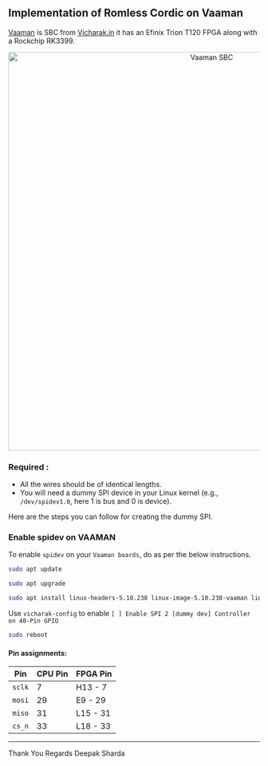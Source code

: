 ## Implementation of Romless Cordic on Vaaman 

[Vaaman](https://www.crowdsupply.com/vicharak/vaaman) is SBC from [Vicharak.in](https://vicharak.in/) it has an Efinix Trion T120 FPGA along with a Rockchip RK3399. 




<p align="center">
  <img src="vaaman.JPG" alt="Vaaman SBC" width="800"/>
</p>


### Required :
- All the wires should be of identical lengths. 
- You will need a dummy SPI device in your Linux kernel (e.g., `/dev/spidev1.0`, here 1 is bus and 0 is device).


Here are the steps you can follow for creating the dummy SPI.

 ### Enable spidev on VAAMAN
 
 To enable `spidev` on your `Vaaman boards`, do as per the below instructions. 

```bash 
sudo apt update  

sudo apt upgrade 

sudo apt install linux-headers-5.10.238 linux-image-5.10.238-vaaman linux-libc-dev

```

 Use `vicharak-config` to enable `[ ] Enable SPI 2 [dummy dev] Controller on 40-Pin GPIO`

```bash 
sudo reboot
```

#### Pin assignments:

| Pin    | CPU Pin | FPGA Pin |
|---------|-------------|---------------|
|`sclk`  |7              |H13 - 7    |
|`mosi`|29       |E9 - 29|
|`miso`|31|L15 - 31|
|`cs_n`|33|L18 - 33|
--------------------------------------------------------------------------------------------

Thank You
Regards
Deepak Sharda 
